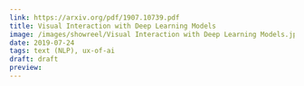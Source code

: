 ```yaml
---
link: https://arxiv.org/pdf/1907.10739.pdf
title: Visual Interaction with Deep Learning Models
image: /images/showreel/Visual Interaction with Deep Learning Models.jpg
date: 2019-07-24
tags: text (NLP), ux-of-ai
draft: draft
preview:
---
```



